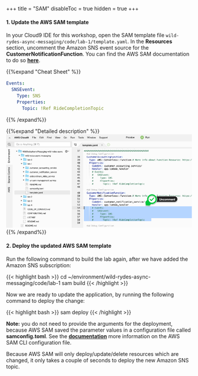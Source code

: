 +++
title = "SAM"
disableToc = true
hidden = true
+++

#### 1. Update the AWS SAM template

In your Cloud9 IDE for this workshop, open the SAM template file `wild-rydes-async-messaging/code/lab-1/template.yaml`. In the **Resources** section, uncomment the Amazon SNS event source for the **CustomerNotificationFunction**. You can find the AWS SAM documentation to do so **[here](https://docs.aws.amazon.com/serverless-application-model/latest/developerguide/sam-property-function-sns.html)**.

{{%expand "Cheat Sheet" %}}
```yaml
Events:
  SNSEvent:
    Type: SNS
    Properties:
      Topic: !Ref RideCompletionTopic
```
{{% /expand%}}

{{%expand "Detailed description" %}}
![Step 1](step-1-sam.png)
{{% /expand%}}

#### 2. Deploy the updated AWS SAM template

Run the following command to build the lab again, after we have added the Amazon SNS subscription:

{{< highlight bash >}}
cd ~/environment/wild-rydes-async-messaging/code/lab-1
sam build
{{< /highlight >}}

Now we are ready to update the application, by running the following command to deploy the change:  

{{< highlight bash >}}
sam deploy
{{< /highlight >}}

**Note:** you do not need to provide the arguments for the deployment, because AWS SAM saved the parameter values in a configuration file called **samconfig.toml**. See the **[documentation](https://docs.aws.amazon.com/serverless-application-model/latest/developerguide/serverless-sam-cli-config.html)** more information on the AWS SAM CLI configuration file.

Because AWS SAM will only deploy/update/delete resources which are changed, it only takes a couple of seconds to deploy the new Amazon SNS topic.
